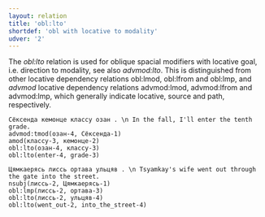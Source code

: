 ```yaml
---
layout: relation
title: 'obl:lto'
shortdef: 'obl with locative to modality'
udver: '2'
---
```


The _obl:lto_ relation is used for oblique spacial modifiers with locative goal, i.e. direction to modality,
see also _advmod:lto_.
This is distinguished from other locative dependency relations obl:lmod, obl:lfrom and obl:lmp,
and _advmod_ locative dependency relations advmod:lmod, advmod:lfrom and advmod:lmp,
which generally indicate locative, source and path, respectively.

~~~ sdparse
Сёксенда кемонце классу озан . \n In the fall, I'll enter the tenth grade.
advmod:tmod(озан-4, Сёксенда-1)
amod(классу-3, кемонце-2)
obl:lto(озан-4, классу-3)
obl:lto(enter-4, grade-3)

~~~

~~~ sdparse
Цямкаерясь лиссь ортава ульцяв . \n Tsyamkay's wife went out through the gate into the street.
nsubj(лиссь-2, Цямкаерясь-1)
obl:lmp(лиссь-2, ортава-3)
obl:lto(лиссь-2, ульцяв-4)
obl:lto(went_out-2, into_the_street-4)
~~~

<!-- Interlanguage links updated Čt lis 12 09:43:27 CET 2020 -->
